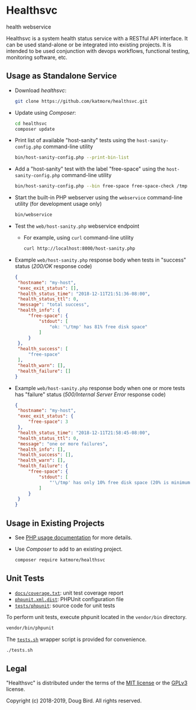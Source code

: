 # Healthsvc
health webservice

Healthsvc is a system health status service with a RESTful API interface.
It can be used stand-alone or be integrated into existing projects. It is intended to be used conjunction with devops workflows, functional testing, monitoring software, etc.

## Usage as Standalone Service
 * Download *healthsvc*:
    ```sh
    git clone https://github.com/katmore/healthsvc.git
    ```

 * Update using *Composer*:
    ```sh
    cd healthsvc
    composer update
    ```

 * Print list of available "host-sanity" tests using the `host-sanity-config.php` command-line utility
    ```sh
    bin/host-sanity-config.php --print-bin-list
    ```

 * Add a "host-sanity" test with the label "free-space" using the `host-sanity-config.php` command-line utility
    ```sh
    bin/host-sanity-config.php --bin free-space free-space-check /tmp
    ```

 * Start the built-in PHP webserver using the `webservice` command-line utility (for development usage only)
    ```sh
    bin/webservice
    ```

 * Test the `web/host-sanity.php` webservice endpoint
   * For example, using `curl` command-line utility
     ```sh
     curl http://localhost:8000/host-sanity.php
     ```
  * Example `web/host-sanity.php` response body when tests in "success" status (*200/OK* response code)
     ```json
     {
      "hostname": "my-host",
      "exec_exit_status": [],
      "health_status_time": "2018-12-11T21:51:36-08:00",
      "health_status_ttl": 0,
      "message": "total success",
      "health_info": {
          "free-space": {
              "stdout": [
                  "ok: '\/tmp' has 81% free disk space"
              ]
          }
      },
      "health_success": [
          "free-space"
      ],
      "health_warn": [],
      "health_failure": []
     }
     ```
  * Example `web/host-sanity.php` response body when one or more tests has "failure" status (*500/Internal Server Error* response code)
     ```json
     {
      "hostname": "my-host",
      "exec_exit_status": {
          "free-space": 3
      },
      "health_status_time": "2018-12-11T21:58:45-08:00",
      "health_status_ttl": 0,
      "message": "one or more failures",
      "health_info": [],
      "health_success": [],
      "health_warn": [],
      "health_failure": {
          "free-space": {
              "stdout": [
                  "'\/tmp' has only 10% free disk space (20% is minimum required)"
              ]
          }
      }
     }
     ```
     
## Usage in Existing Projects
 * See [PHP usage documentation](./docs/phpdox.md) for more details.

 * Use *Composer* to add to an existing project.
    ```sh
    composer require katmore/healthsvc
    ```

## Unit Tests
 * [`docs/coverage.txt`](./docs/coverage.txt): unit test coverage report
 * [`phpunit.xml.dist`](./phpunit.xml.dist): PHPUnit configuration file
 * [`tests/phpunit`](./tests/phpunit): source code for unit tests

To perform unit tests, execute phpunit located in the `vendor/bin` directory.
```sh
vendor/bin/phpunit
```

The [`tests.sh`](./tests.sh) wrapper script is provided for convenience.
```sh
./tests.sh
```

## Legal
"Healthsvc" is distributed under the terms of the [MIT license](LICENSE) or the [GPLv3](GPLv3) license.

Copyright (c) 2018-2019, Doug Bird. All rights reserved.
